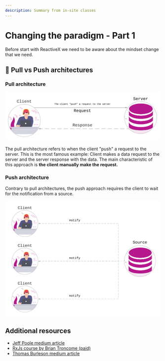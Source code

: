 ```yaml
---
description: Summary from in-site classes
---
```


# Changing the paradigm - Part 1

Before start with ReactiveX we need to be aware about the mindset change that we need.

## 🧠 Pull vs Push architectures

### Pull architecture

![Common &quot;push&quot; architecture](../.gitbook/assets/observable-pattern-1.png)

The pull architecture refers to when the client "push" a request to the server. This is the most famous example: Client makes a data request to the server and the server response with the data. The main characteristic of this approach is **the client manually make the request.**

### Push architecture

Contrary to pull architectures, the push approach requires the client to wait for the notification from a source.

![Simple &quot;push&quot; architecture schema](../.gitbook/assets/observable-pattern-2.png)

## Additional resources

* [Jeff Poole medium article](https://medium.com/@_JeffPoole/thoughts-on-push-vs-pull-architectures-666f1eab20c2)
* [RxJs course by Brian Troncome \(paid\)](https://ultimatecourses.com/learn/rxjs-basics)
*  [Thomas Burleson medium article](https://medium.com/@thomasburlesonIA/push-based-architectures-with-rxjs-81b327d7c32d)

